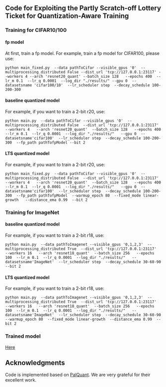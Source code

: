 ## Code for Exploiting the Partly Scratch-off Lottery Ticket for Quantization-Aware Training

### Training for CIFAR10/100

#### fp model

At first, train a fp model. For example, train a fp model for CIFAR100, please use:

`python main_fixed.py 
--data pathToCifar
--visible_gpus '0' 
--multiprocessing_distributed False
--dist_url 'tcp://127.0.0.1:23117'
--workers 4 --arch 'resnet20_quant'
--batch_size 128  
--epochs 400 
--lr_m 0.1 
--lr_q 0.0001 
--log_dir "./results/"
--gpu 0 
--datasetsname 'cifar100/10' 
--lr_scheduler step 
--decay_schedule 100-200-300`

#### baseline quantized model

For example, if you want to train a 2-bit r20, use:

`python main.py 
--data pathToCifar
--visible_gpus '0' 
--multiprocessing_distributed False 
--dist_url 'tcp://127.0.0.1:23117' 
--workers 4  
--arch 'resnet20_quant' 
--batch_size 128  
--epochs 400 
--lr_m 0.1 
--lr_q 0.0001 
--log_dir "./results/"  
--gpu 0 
--datasetsname'cifar100' 
--lr_scheduler step 
--decay_schedule 100-200-300 
--fp_path pathTofpModel
--bit 2`

#### LTS quantized model

For example, if you want to train a 2-bit r20, use:

`python main_fixed.py 
--data pathToCifar
--visible_gpus '0' 
--multiprocessing_distributed False 
--dist_url 'tcp://127.0.0.1:23117' 
--workers 4  
--arch 'resnet20_quant' 
--batch_size 128  
--epochs 400 
--lr_m 0.1 
--lr_q 0.0001 
--log_dir "./results/"  
--gpu 0 
--datasetsname'cifar100' 
--lr_scheduler step 
--decay_schedule 100-200-300 
--fp_path pathTofpModel 
--warmup_epoch 80 
--fixed_mode linear-growth  
--distance_ema 0.99 
--bit 2`

### Training for ImageNet

#### baseline quantized model

For example, if you want to train a 2-bit r18, use:

`python main.py 
--data pathToImagenet
--visible_gpus '0,1,2,3' 
--multiprocessing_distributed True 
--dist_url 'tcp://127.0.0.1:23117' 
--workers 16  
--arch 'resnet18_quant' 
--batch_size 256  
--epochs 100 
--lr_m 0.1 
--lr_q 0.0001 
--log_dir "./results/"  
--datasetsname'ImageNet' 
--lr_scheduler step 
--decay_schedule 30-60-90 
--bit 2`

#### LTS quantized model

For example, if you want to train a 2-bit r18, use:


`python main.py 
--data pathToImagenet
--visible_gpus '0,1,2,3' 
--multiprocessing_distributed True 
--dist_url 'tcp://127.0.0.1:23117' 
--workers 16  
--arch 'resnet18_quant' 
--batch_size 256  
--epochs 100 
--lr_m 0.1 
--lr_q 0.0001 
--log_dir "./results/"  
--datasetsname'ImageNet' 
--lr_scheduler step 
--decay_schedule 30-60-90 
--warmup_epoch 80 
--fixed_mode linear-growth 
--distance_ema 0.99 
--bit 2`

### Trained model
[Here](https://drive.google.com/drive/folders/1Gsued_1Vi0HbBFjJv8UkGdl7IaBW0vD8?usp=sharing)

## Acknowledgments
Code is implemented based on [PalQuant](https://github.com/huqinghao/PalQuant/). We are very grateful for their excellent work.
